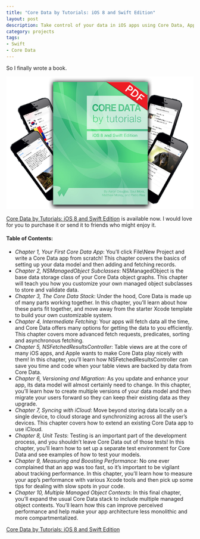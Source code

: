```yaml
---
title: "Core Data by Tutorials: iOS 8 and Swift Edition"
layout: post
description: Take control of your data in iOS apps using Core Data, Apple’s powerful object graph and persistence framework.
category: projects
tags:
- Swift
- Core Data
---
```


So I finally wrote a book.

<img src="/assets/2014-10-15-coredata_by_tutorials.png" alt="Core Data by Tutorials book cover">

[Core Data by Tutorials: iOS 8 and Swift Edition](http://www.raywenderlich.com/store/core-data-by-tutorials?source=matthewmorey) is available now. I would love for you to purchase it or send it to friends who might enjoy it.

#### Table of Contents:

<ul>
<li><em>Chapter 1, Your First Core Data App</em>: You’ll click File\New Project and write a Core Data app from scratch! This chapter covers the basics of setting up your data model and then adding and fetching records.</li>
<li><em>Chapter 2, NSManagedObject Subclasses</em>: NSManagedObject is the base data storage class of your Core Data object graphs. This chapter will teach you how you customize your own managed object subclasses to store and validate data.</li>
<li><em>Chapter 3, The Core Data Stack</em>: Under the hood, Core Data is made up of many parts working together. In this chapter, you’ll learn about how these parts fit together, and move away from the starter Xcode template to build your own customizable system.</li>
<li><em>Chapter 4, Intermediate Fetching</em>: Your apps will fetch data all the time, and Core Data offers many options for getting the data to you efficiently. This chapter covers more advanced fetch requests, predicates, sorting and asynchronous fetching.</li>
<li><em>Chapter 5, NSFetchedResultsController</em>: Table views are at the core of many iOS apps, and Apple wants to make Core Data play nicely with them! In this chapter, you’ll learn how NSFetchedResultsController can save you time and code when your table views are backed by data from Core Data.</li>
<li><em>Chapter 6, Versioning and Migration</em>: As you update and enhance your app, its data model will almost certainly need to change. In this chapter, you’ll learn how to create multiple versions of your data model and then migrate your users forward so they can keep their existing data as they upgrade.</li>
<li><em>Chapter 7, Syncing with iCloud</em>: Move beyond storing data locally on a single device, to cloud storage and synchronizing across all the user’s devices. This chapter covers how to extend an existing Core Data app to use iCloud.</li>
<li><em>Chapter 8, Unit Tests</em>: Testing is an important part of the development process, and you shouldn’t leave Core Data out of those tests! In this chapter, you’ll learn how to set up a separate test environment for Core Data and see examples of how to test your models.</li>
<li><em>Chapter 9, Measuring and Boosting Performance</em>: No one ever complained that an app was too fast, so it’s important to be vigilant about tracking performance. In this chapter, you’ll learn how to measure your app’s performance with various Xcode tools and then pick up some tips for dealing with slow spots in your code. </li>
<li><em>Chapter 10, Multiple Managed Object Contexts</em>: In this final chapter, you’ll expand the usual Core Data stack to include multiple managed object contexts. You’ll learn how this can improve perceived performance and help make your app architecture less monolithic and more compartmentalized.</li>
</ul>

[Core Data by Tutorials: iOS 8 and Swift Edition](http://www.raywenderlich.com/store/core-data-by-tutorials?source=matthewmorey)
